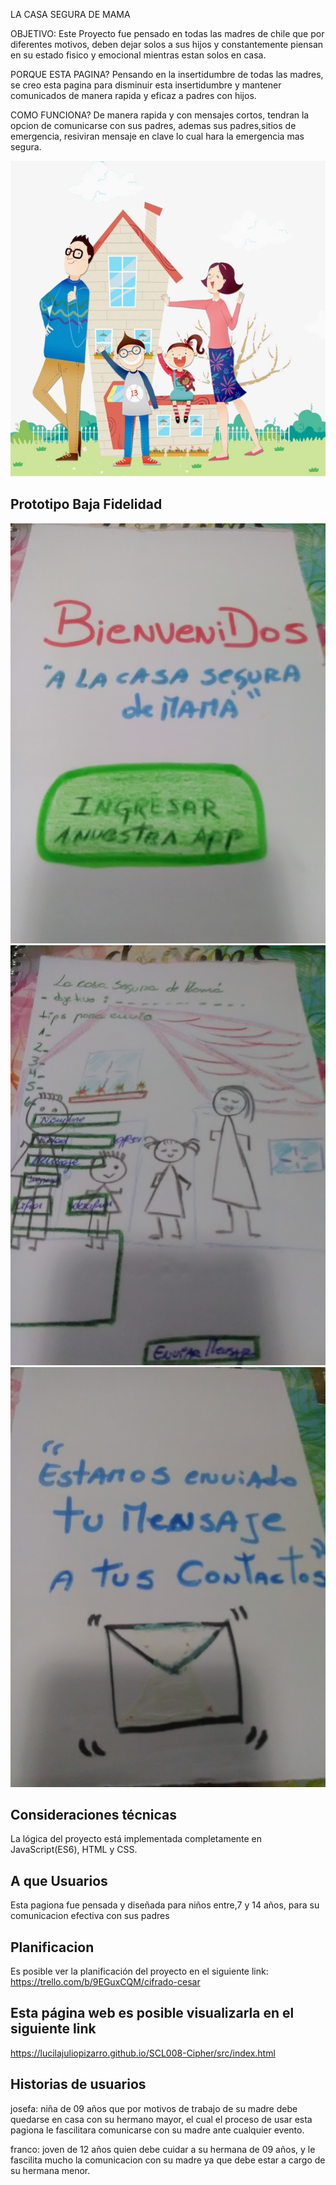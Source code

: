 LA CASA SEGURA DE MAMA

OBJETIVO:
Este Proyecto fue pensado en todas las madres de chile que por diferentes motivos, deben dejar solos a sus hijos y constantemente piensan en su estado fisico y emocional mientras estan solos en casa.

PORQUE ESTA PAGINA?
Pensando en la insertidumbre de todas las madres, se creo esta pagina para disminuir esta insertidumbre y mantener comunicados de manera rapida y eficaz a padres con hijos.

COMO FUNCIONA?
De manera rapida y con mensajes cortos, tendran la opcion de comunicarse con sus padres, ademas sus padres,sitios de emergencia, resiviran mensaje en clave lo cual hara la emergencia mas segura.

![](casasegura.jpg)

## Prototipo Baja Fidelidad
![](pagina1.jpg)
![](pagina2.jpg)
![](pagina3.jpg)

## Consideraciones técnicas
La lógica del proyecto está implementada completamente en JavaScript(ES6), HTML y CSS.  
## A que Usuarios
Esta pagiona fue pensada y diseñada para niños entre,7 y 14 años, para su comunicacion efectiva con sus padres
## Planificacion 
Es posible ver la planificación del proyecto en el siguiente link:
https://trello.com/b/9EGuxCQM/cifrado-cesar
## Esta página web es posible visualizarla en el siguiente link
https://lucilajuliopizarro.github.io/SCL008-Cipher/src/index.html
## Historias de usuarios
josefa: niña de 09 años que por motivos de trabajo de su madre debe quedarse en casa con su hermano mayor, el cual el proceso de usar esta pagiona le fascilitara comunicarse con su madre ante cualquier evento.

franco: joven de 12 años quien debe cuidar a su hermana de 09 años, y le fascilita mucho la comunicacion con su madre ya que debe estar a cargo de su hermana menor.
  
